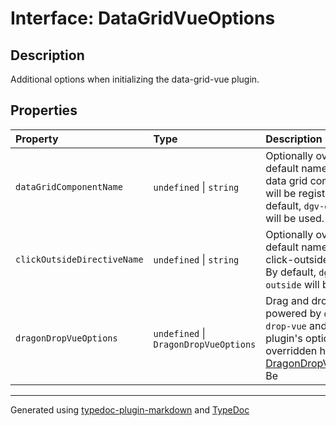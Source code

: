 # Interface: DataGridVueOptions

## Description

Additional options when initializing the data-grid-vue plugin.

## Properties

| Property | Type | Description |
| :------ | :------ | :------ |
| `dataGridComponentName` | `undefined` \| `string` | Optionally override the default name that the data grid component will be registered as. By default, `dgv-data-grid` will be used. |
| `clickOutsideDirectiveName` | `undefined` \| `string` | Optionally override the default name of the click-outside directive. By default, `dgv-click-outside` will be used. |
| `dragonDropVueOptions` | `undefined` \| `DragonDropVueOptions` | Drag and drop is powered by `dragon-drop-vue` and that plugin's options can be overridden here on [DragonDropVueOptions](https://www.npmjs.com/package/dragon-drop-vue#plugin-options-ie-dragondropvueoptions).<br />Be |

***

Generated using [typedoc-plugin-markdown](https://www.npmjs.com/package/typedoc-plugin-markdown) and [TypeDoc](https://typedoc.org/)

